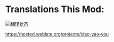 Translations This Mod:
==========================================
[![翻译状态](https://hosted.weblate.org/widget/xiao-yao-you/svg-badge.svg)](https://hosted.weblate.org/engage/xiao-yao-you/)

https://hosted.weblate.org/projects/xiao-yao-you
